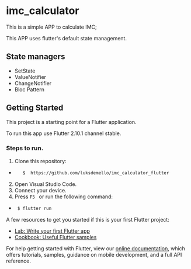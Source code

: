 # imc_calculator

This is a simple APP to calculate IMC;

This APP uses flutter's default state management.

## State managers

* SetState
* ValueNotifier
* ChangeNotifier
* Bloc Pattern

## Getting Started

This project is a starting point for a Flutter application.

To run this app use Flutter 2.10.1 channel stable.

###  Steps to run.
1.  Clone this repository:
   - ```bash 
        $  https://github.com/luksdemello/imc_calculator_flutter 
     ```
2.  Open Visual Studio Code.
3.  Connect your device.
4.  Press `F5 ` or run the following command:
   - ```bash 
      $ flutter run 
     ```


A few resources to get you started if this is your first Flutter project:

- [Lab: Write your first Flutter app](https://flutter.dev/docs/get-started/codelab)
- [Cookbook: Useful Flutter samples](https://flutter.dev/docs/cookbook)

For help getting started with Flutter, view our
[online documentation](https://flutter.dev/docs), which offers tutorials,
samples, guidance on mobile development, and a full API reference.
